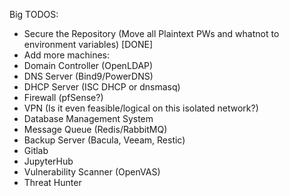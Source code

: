 Big TODOS:
- Secure the Repository (Move all Plaintext PWs and whatnot to environment variables) [DONE]
- Add more machines:
 - Domain Controller (OpenLDAP)
 - DNS Server (Bind9/PowerDNS)
 - DHCP Server (ISC DHCP or dnsmasq)
 - Firewall (pfSense?)
 - VPN (Is it even feasible/logical on this isolated network?)
 - Database Management System
 - Message Queue (Redis/RabbitMQ)
 - Backup Server (Bacula, Veeam, Restic)
 - Gitlab 
 - JupyterHub
 - Vulnerability Scanner (OpenVAS)
 - Threat Hunter

